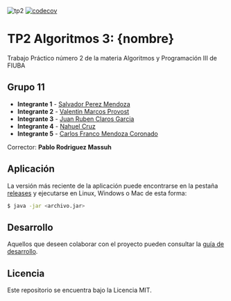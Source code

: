 ![tp2](https://github.com/fiuba/algo3_proyecto_base_tp2/actions/workflows/build.yml/badge.svg) [![codecov](https://codecov.io/gh/fiuba/algo3_proyecto_base_tp2/branch/master/graph/badge.svg)](https://codecov.io/gh/fiuba/algo3_proyecto_base_tp2)

# TP2 Algoritmos 3: {nombre} 

Trabajo Práctico número 2 de la materia Algoritmos y Programación III de FIUBA

## Grupo 11

* **Integrante 1** - [Salvador Perez Mendoza](https://github.com/salvaPerezMendoza)
* **Integrante 2** - [Valentin Marcos Provost](https://github.com/ValentinProvostFIUBA)
* **Integrante 3** - [Juan Ruben Claros Garcia](https://github.com/JuanClaros15)
* **Integrante 4** - [Nahuel Cruz](https://github.com/cruznahuel)
* **Integrante 5** - [Carlos Franco Mendoza Coronado](https://github.com/Fm900)

Corrector: **Pablo Rodriguez Massuh**

## Aplicación

La versión más reciente de la aplicación puede encontrarse en la pestaña [releases](https://github.com/fiuba/algo3_proyecto_base_tp2/releases/latest) y ejecutarse en Linux, Windows o Mac de esta forma:

```bash
$ java -jar <archivo.jar>
```

## Desarrollo

Aquellos que deseen colaborar con el proyecto pueden consultar la [guía de desarrollo](./docs/Desarrollo.md).

## Licencia

Este repositorio se encuentra bajo la Licencia MIT.
